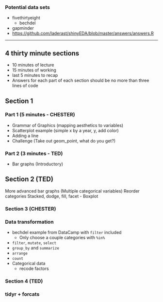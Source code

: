 ### Potential data sets

- fivethirtyeight
  - bechdel
- gapminder
- https://github.com/laderast/shinyEDA/blob/master/answers/answers.R  

---

## 4 thirty minute sections
  - 10 minutes of lecture
  - 15 minutes of working
  - last 5 minutes to recap
  - Answers for each part of each section should be no more than three lines of code

## Section 1

### Part 1 (5 minutes - CHESTER)
  - Grammar of Graphics (mapping aesthetics to variables)
  - Scatterplot example (simple x by a year, y, add color)
  - Adding a line
  - Challenge (Take out geom_point, what do you get?)

### Part 2 (3 minutes - TED)
  - Bar graphs (Introductory) 


## Section 2 (TED)
More advanced bar graphs (Multiple categorical variables)
Reorder categories
Stacked, dodge, fill, facet
     - Boxplot
  
### Section 3 (CHESTER)

### Data transformation
  - bechdel example from DataCamp with `filter` included
    + Only choose a couple categories with `%in%`
  - `filter`, `mutate`, `select`
  - `group_by` and `summarize`
  - `arrange`
  - `count`
- Categorical data
  - recode factors

### Section 4 (TED)  

### tidyr + forcats

  


